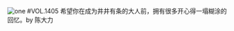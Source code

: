 ![one](http://image.wufazhuce.com/FobPKbeYWmQ-L0Od2Bo2bcbTdJf8)
#VOL.1405
希望你在成为井井有条的大人前，拥有很多开心得一塌糊涂的回忆。by 陈大力